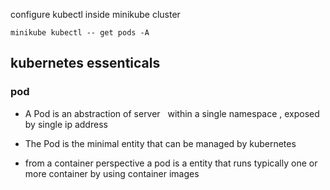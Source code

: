 

configure kubectl  inside minikube cluster 

```
minikube kubectl -- get pods -A
```



## kubernetes essenticals



### pod

- A Pod is an abstraction of server   within a single namespace , exposed by  single ip address

- The Pod is the minimal entity that  can be managed by kubernetes 

- from a container perspective  a  pod is a entity that runs typically one or more container by using container images
